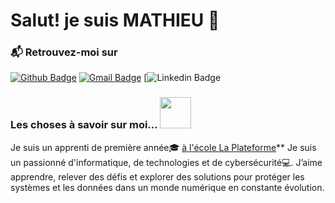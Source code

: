 # Salut! je suis MATHIEU 👋

### 📬 Retrouvez-moi sur
[![Github Badge](http://img.shields.io/badge/-Github-black?style=flat-square&logo=github&link=https://github.com/mathieu-sambiase/)](https://github.com/mathieu-sambiase/)
[![Gmail Badge](https://img.shields.io/badge/-Gmail-d14836?style=flat-square&logo=Gmail&logoColor=white&link=mathieu-sambiase@laplaetforme.io)](mathieu-sambiase@laplaetforme.io)
[![Linkedin Badge](https://img.shields.io/badge/-LinkedIn-blue?style=flat-square&logo=Linkedin&logoColor=white&link=https:/)


### Les choses à savoir sur moi...  <img src="https://media.giphy.com/media/VgCDAzcKvsR6OM0uWg/giphy.gif" width="50">
Je suis un apprenti de première année🎓 [à l'école La Plateforme](https://laplateforme.io/)** Je suis un passionné d'informatique, de technologies et de cybersécurité💻. J’aime apprendre, relever des défis et explorer des solutions pour protéger les systèmes et les données dans un monde numérique en constante évolution.



<!--
**mathieu-sambiase/mathieu-sambiase** is a ✨ _special_ ✨ repository because its `README.md` (this file) appears on your GitHub profile.

Here are some ideas to get you started:

- 🔭 I’m currently working on ...
- 🌱 I’m currently learning ...
- 👯 I’m looking to collaborate on ...
- 🤔 I’m looking for help with ...
- 💬 Ask me about ...
- 📫 How to reach me: ...
- 😄 Pronouns: ...
- ⚡ Fun fact: ...
-->
